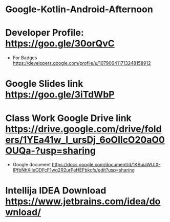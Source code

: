 # Google-Kotlin-Android-Afternoon
# Developer Profile: https://goo.gle/30orQvC
* For Badges https://developers.google.com/profile/u/107906411713248158912
# Google Slides link https://goo.gle/3iTdWbP
# Class Work Google Drive link https://drive.google.com/drive/folders/1YEa41w_l_ursDj_6oOIlcO20aO0OUQa-?usp=sharing
* Google document https://docs.google.com/document/d/1KBuiaWUIX-lPfbNhXlIeODFcF1wg2R2urPeHEFbkcfs/edit?usp=sharing
# Intellija IDEA Download  https://www.jetbrains.com/idea/download/


